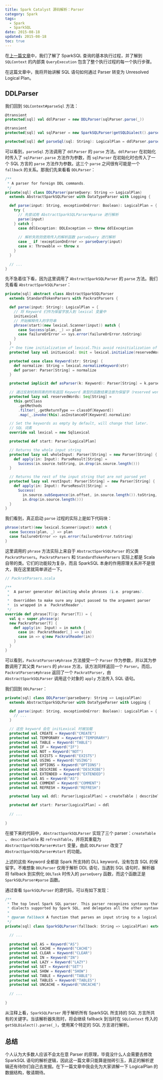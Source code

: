 ```yaml
---
title: Spark Catalyst 源码解析：Parser
category: Spark
tags:
  - Spark
  - SparkSQL
date: 2015-08-18
updated: 2015-08-18
toc: true
---
```


在[上一篇文章](/sparksql_catalyst_source_1/)中，我们了解了 SparkSQL 查询的基本执行过程，并了解到 `SQLContext` 的内部类 `QueryExecution` 包含了整个执行过程的每一个执行步骤。

在这篇文章中，我将开始讲解 SQL 语句如何通过 Parser 转变为 Unresolved Logical Plan。

<!-- more -->

## DDLParser

我们回到 `SQLContext#parseSql` 方法：

```scala
@transient
protected[sql] val ddlParser = new DDLParser(sqlParser.parse(_))

@transient
protected[sql] val sqlParser = new SparkSQLParser(getSQLDialect().parse(_))

protected[sql] def parseSql(sql: String): LogicalPlan = ddlParser.parse(sql, false)
```

可以看到，`parseSql` 方法调用了 `ddlParser` 的 `parse` 方法。`ddlParser` 在初始化时传入了 `sqlParser.parse` 方法作为参数，而 `sqlParser` 在初始化时也传入了一个 SQL 方言的 `parse` 方法作为参数。这三个 `parse` 之间很有可能是一个 `fallback` 的关系。那我们先来看看 `DDLParser`：

```scala
/**
 * A parser for foreign DDL commands.
 */
private[sql] class DDLParser(parseQuery: String => LogicalPlan)
  extends AbstractSparkSQLParser with DataTypeParser with Logging {

  def parse(input: String, exceptionOnError: Boolean): LogicalPlan = {
    try {
      // 先尝试用 AbstractSparkSQLParser#parse 进行解析
      parse(input)
    } catch {
      case ddlException: DDLException => throw ddlException
      
	  // 解析失败则使用传入的解析函数 parseQuery 进行解析
      case _ if !exceptionOnError => parseQuery(input)
      case x: Throwable => throw x
    }
  }
  
  // ...
}
```

先不急着往下看，因为这里调用了 `AbstractSparkSQLParser` 的 `parse` 方法。我们先看看 `AbstractSparkSQLParser`：

```scala
private[sql] abstract class AbstractSparkSQLParser
  extends StandardTokenParsers with PackratParsers {

  def parse(input: String): LogicalPlan = {
    // 将 Keyword 们作为保留字放入到 lexical 变量中
    initLexical
	// 开始解释传入的字符串
    phrase(start)(new lexical.Scanner(input)) match {
      case Success(plan, _) => plan
      case failureOrError => sys.error(failureOrError.toString)
    }
  }
  /* One time initialization of lexical.This avoid reinitialization of  lexical in parse method */
  protected lazy val initLexical: Unit = lexical.initialize(reservedWords)

  protected case class Keyword(str: String) {
    def normalize: String = lexical.normalizeKeyword(str)
    def parser: Parser[String] = normalize
  }

  protected implicit def asParser(k: Keyword): Parser[String] = k.parser

  // 通过反射机制将类的所有返回 Keyword 类型的函数结果注册为保留字（reserved word）
  protected lazy val reservedWords: Seq[String] =
    this.getClass
      .getMethods
      .filter(_.getReturnType == classOf[Keyword])
      .map(_.invoke(this).asInstanceOf[Keyword].normalize)

  // Set the keywords as empty by default, will change that later.
  // SQL 词素
  override val lexical = new SqlLexical

  protected def start: Parser[LogicalPlan]

  // Returns the whole input string
  protected lazy val wholeInput: Parser[String] = new Parser[String] {
    def apply(in: Input): ParseResult[String] =
      Success(in.source.toString, in.drop(in.source.length()))
  }

  // Returns the rest of the input string that are not parsed yet
  protected lazy val restInput: Parser[String] = new Parser[String] {
    def apply(in: Input): ParseResult[String] =
      Success(
        in.source.subSequence(in.offset, in.source.length()).toString,
        in.drop(in.source.length()))
  }
}
```

我们看到，真正启动 `parse` 过程的实际上是如下代码块：

```scala
phrase(start)(new lexical.Scanner(input)) match {
  case Success(plan, _) => plan
  case failureOrError => sys.error(failureOrError.toString)
}
```

这里调用的 `phrase` 方法实际上来自于 `AbstractSparkSQLParser` 的父类 `PackratParsers`。`PackratParsers` 和 `StandardTokenParsers` 实际上都是 Scala 自带的类。它们的功能较为复杂，而且 SparkSQL 本身的作用原理关系并不是很大，我在这里就简单讲述一下。

```scala
// PackratParsers.scala

/**
 *  A parser generator delimiting whole phrases (i.e. programs).
 *
 *  Overridden to make sure any input passed to the argument parser
 *  is wrapped in a `PackratReader`.
 */
override def phrase[T](p: Parser[T]) = {
  val q = super.phrase(p)
  new PackratParser[T] {
    def apply(in: Input) = in match {
      case in: PackratReader[_] => q(in)
      case in => q(new PackratReader(in))
    }
  }
}
```

可以看到，`PackratParsers#phrase` 方法接受一个 `Parser` 作为参数，并以其为参数调用了其父类 `Parsers` 的 `phrase` 方法，该方法同样返回一个 `Parser`。而后，`PackratParsers#phrase` 返回了一个 `PackratParser`，由 `AbstractSparkSQLParser` 调用这个对象的 `apply` 方法传入 SQL 语句。

我们回到 `DDLParser`：

```scala
private[sql] class DDLParser(parseQuery: String => LogicalPlan)
  extends AbstractSparkSQLParser with DataTypeParser with Logging {

  def parse(input: String, exceptionOnError: Boolean): LogicalPlan = {
    // ...
  }

  // 这些 keyword 会在 initLexical 时被加载
  protected val CREATE = Keyword("CREATE")
  protected val TEMPORARY = Keyword("TEMPORARY")
  protected val TABLE = Keyword("TABLE")
  protected val IF = Keyword("IF")
  protected val NOT = Keyword("NOT")
  protected val EXISTS = Keyword("EXISTS")
  protected val USING = Keyword("USING")
  protected val OPTIONS = Keyword("OPTIONS")
  protected val DESCRIBE = Keyword("DESCRIBE")
  protected val EXTENDED = Keyword("EXTENDED")
  protected val AS = Keyword("AS")
  protected val COMMENT = Keyword("COMMENT")
  protected val REFRESH = Keyword("REFRESH")

  protected lazy val ddl: Parser[LogicalPlan] = createTable | describeTable | refreshTable

  protected def start: Parser[LogicalPlan] = ddl
  
  // ...
  
}
```

在接下来的代码中，`AbstractSparkSQLParser` 实现了三个 parser：`createTable` 、 `describeTable` 和 `refreshTable`，并将其重载为 `AbstractSparkSQLParser#start` 变量，由此 `DDLParser` 改变了 `AbstractSparkSQLParser#start` 的功能。

上述的这些 Keyword 全都是 Spark 所支持的 DLL keyword，没有包含 SQL 的保留字。不难想象 `DDLParser` 仅用于解析 DDL 语句，当遇到 SQL 语句时，解析器将 fallback 到实例化 `DDLTask` 时传入的 `parseQuery` 函数，而这个函数正是 `SparkSQLParser#parse` 函数。

通过查看 `SparkSQLParser` 的源代码，可以有如下发现：

```scala
/**
 * The top level Spark SQL parser. This parser recognizes syntaxes that are available for all SQL
 * dialects supported by Spark SQL, and delegates all the other syntaxes to the `fallback` parser.
 *
 * @param fallback A function that parses an input string to a logical plan
 */
private[sql] class SparkSQLParser(fallback: String => LogicalPlan) extends AbstractSparkSQLParser {

  // ...
	
  protected val AS = Keyword("AS")
  protected val CACHE = Keyword("CACHE")
  protected val CLEAR = Keyword("CLEAR")
  protected val IN = Keyword("IN")
  protected val LAZY = Keyword("LAZY")
  protected val SET = Keyword("SET")
  protected val SHOW = Keyword("SHOW")
  protected val TABLE = Keyword("TABLE")
  protected val TABLES = Keyword("TABLES")
  protected val UNCACHE = Keyword("UNCACHE")
  
  // ...
  
}
```

从注释上看，`SparkSQLParser` 用于解析所有 SparkSQL 所支持的 SQL 方言所共有的关键字。当该解析器失败时，将会继续 fallback 到当时在 `SQLContext` 传入的 `getSQLDialect().parse(_)`，使用某个特定的 SQL 方言进行解析。


## 总结

个人认为大多数人应该不会太在意 Parser 的原理，毕竟没什么人会需要去修改 SparkSQL 语句的解析逻辑，因此这一篇文章只能算是抛砖引玉，真正的解析逻辑还有待你们自己去发掘。在下一篇文章中我会先为大家讲解一下 LogicalPlan 的数据结构，敬请期待。
